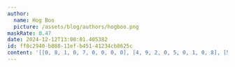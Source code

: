 ```yaml
---
author:
  name: Hog Boo
  picture: /assets/blog/authors/hogboo.png
maskRate: 0.47
date: 2024-12-12T13:00:01.405382
id: ff8c2940-b888-11ef-b451-41234cb8625c
content: '[[0, 8, 1, 0, 7, 0, 0, 0, 0], [4, 9, 2, 0, 5, 0, 1, 0, 8], [5, 7, 0, 0, 0, 2, 0, 9, 4], [1, 0, 0, 0, 0, 0, 8, 0, 7], [0, 2, 0, 7, 9, 0, 4, 5, 1], [8, 5, 0, 4, 0, 1, 0, 0, 9], [9, 0, 8, 6, 0, 0, 2, 4, 0], [0, 0, 4, 5, 0, 3, 0, 0, 6], [0, 6, 5, 8, 4, 9, 7, 0, 0]]'
---
```


